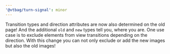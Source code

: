 ```yaml
---
'@vtbag/turn-signal': minor
---
```


Transition types and direction attributes are now also determined on the old page!
And the additional `old` and `new` types tell you, where you are.
One use case is to exclude elements from view transitions depending on the direction.
With this change you can not only exclude or add the new images but also the old images!

